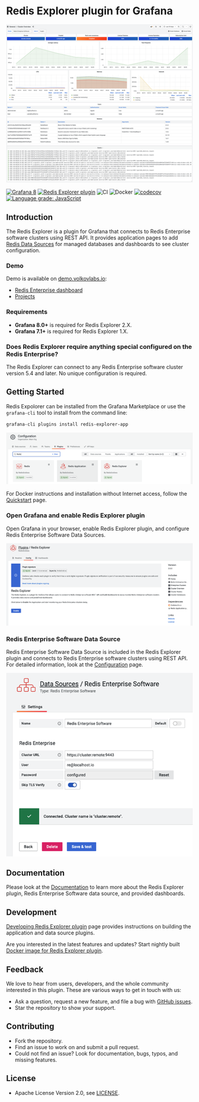 # Redis Explorer plugin for Grafana

![Dashboard](https://raw.githubusercontent.com/RedisGrafana/grafana-redis-explorer/master/src/img/overview.png)

[![Grafana 8](https://img.shields.io/badge/Grafana-8-orange)](https://www.grafana.com)
[![Redis Explorer plugin](https://img.shields.io/badge/dynamic/json?color=blue&label=Redis%20Explorer%20plugin&query=%24.version&url=https%3A%2F%2Fgrafana.com%2Fapi%2Fplugins%2Fredis-explorer-app)](https://grafana.com/grafana/plugins/redis-explorer-app)
![CI](https://github.com/RedisGrafana/grafana-redis-explorer/workflows/CI/badge.svg)
![Docker](https://github.com/RedisGrafana/grafana-redis-explorer/workflows/Docker/badge.svg)
[![codecov](https://codecov.io/gh/RedisGrafana/grafana-redis-explorer/branch/master/graph/badge.svg?token=15SIRGU8SX)](https://codecov.io/gh/RedisGrafana/grafana-redis-explorer)
[![Language grade: JavaScript](https://img.shields.io/lgtm/grade/javascript/g/RedisGrafana/grafana-redis-explorer.svg?logo=lgtm&logoWidth=18)](https://lgtm.com/projects/g/RedisGrafana/grafana-redis-explorer/context:javascript)

## Introduction

The Redis Explorer is a plugin for Grafana that connects to Redis Enterprise software clusters using REST API. It provides application pages to add [Redis Data Sources](https://grafana.com/grafana/plugins/redis-datasource/) for managed databases and dashboards to see cluster configuration.

### Demo

Demo is available on [demo.volkovlabs.io](https://demo.volkovlabs.io):

- [Redis Enterprise dashboard](https://demo.volkovlabs.io/d/I8EjnzOnz/redis-enterprise-overview?orgId=1)
- [Projects](https://demo.volkovlabs.io)

### Requirements

- **Grafana 8.0+** is required for Redis Explorer 2.X.
- **Grafana 7.1+** is required for Redis Explorer 1.X.

### Does Redis Explorer require anything special configured on the Redis Enterprise?

The Redis Explorer can connect to any Redis Enterprise software cluster version 5.4 and later. No unique configuration is required.

## Getting Started

Redis Expolorer can be installed from the Grafana Marketplace or use the `grafana-cli` tool to install from the command line:

```bash
grafana-cli plugins install redis-explorer-app
```

![Marketplace](https://raw.githubusercontent.com/RedisGrafana/grafana-redis-explorer/master/src/img/grafana-marketplace.png)

For Docker instructions and installation without Internet access, follow the [Quickstart](https://redisgrafana.github.io/quickstart/) page.

### Open Grafana and enable Redis Explorer plugin

Open Grafana in your browser, enable Redis Explorer plugin, and configure Redis Enterprise Software Data Sources.

![Enable](https://raw.githubusercontent.com/RedisGrafana/grafana-redis-explorer/master/src/img/enable.png)

### Redis Enterprise Software Data Source

Redis Enterprise Software Data Source is included in the Redis Explorer plugin and connects to Redis Enterprise software clusters using REST API. For detailed information, look at the [Configuration](https://redisgrafana.github.io/redis-explorer/re-software/configuration/) page.

![Datasource](https://raw.githubusercontent.com/RedisGrafana/grafana-redis-explorer/master/src/img/datasource.png)

## Documentation

Please look at the [Documentation](https://redisgrafana.github.io/redis-explorer/overview/) to learn more about the Redis Explorer plugin, Redis Enterprise Software data source, and provided dashboards.

## Development

[Developing Redis Explorer plugin](https://redisgrafana.github.io/development/redis-explorer/) page provides instructions on building the application and data source plugins.

Are you interested in the latest features and updates? Start nightly built [Docker image for Redis Explorer plugin](https://redisgrafana.github.io/development/images/).

## Feedback

We love to hear from users, developers, and the whole community interested in this plugin. These are various ways to get in touch with us:

- Ask a question, request a new feature, and file a bug with [GitHub issues](https://github.com/RedisGrafana/grafana-redis-explorer/issues/new/choose).
- Star the repository to show your support.

## Contributing

- Fork the repository.
- Find an issue to work on and submit a pull request.
- Could not find an issue? Look for documentation, bugs, typos, and missing features.

## License

- Apache License Version 2.0, see [LICENSE](https://github.com/RedisGrafana/grafana-redis-explorer/blob/master/LICENSE).
